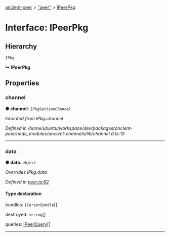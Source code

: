 [ancient-peer](../README.md) > ["peer"](../modules/_peer_.md) > [IPeerPkg](../interfaces/_peer_.ipeerpkg.md)



# Interface: IPeerPkg

## Hierarchy


 `IPkg`

**↳ IPeerPkg**








## Properties
<a id="channel"></a>

###  channel

**●  channel**:  *`IPkgSectionChannel`* 

*Inherited from IPkg.channel*

*Defined in /home/ubuntu/workspace/dev/packages/ancient-peer/node_modules/ancient-channels/lib/channel.d.ts:13*





___

<a id="data"></a>

###  data

**●  data**:  *`object`* 

*Overrides IPkg.data*

*Defined in [peer.ts:62](https://github.com/AncientSouls/Peer/blob/e61cf1a/src/lib/peer.ts#L62)*


#### Type declaration


[key: `string`]: `any`





 bundles: `ICursorBundle`[]






 destroyed: `string`[]






 queries: [IPeerQuery](_peer_.ipeerquery.md)[]







___


